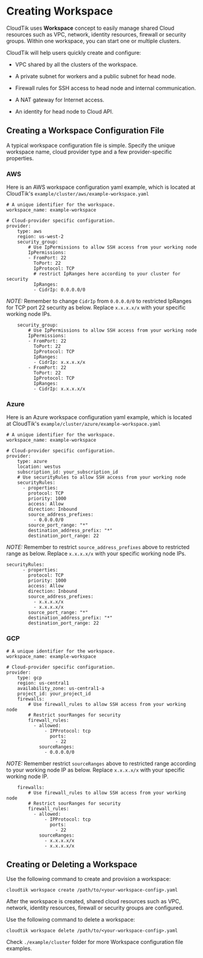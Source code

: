 # Creating Workspace

CloudTik uses **Workspace** concept to easily manage shared Cloud resources such as VPC, network, identity resources, 
firewall or security groups. Within one workspace, you can start one or multiple clusters.

CloudTik will help users quickly create and configure:

- VPC shared by all the clusters of the workspace. 

- A private subnet for workers and a public subnet for head node. 

- Firewall rules for SSH access to head node and internal communication. 

- A NAT gateway for Internet access. 

- An identity for head node to Cloud API.


## Creating a Workspace Configuration File

A typical workspace configuration file is simple. Specify the unique workspace name, cloud provider type
and a few provider-specific properties. 

### AWS

Here is an AWS workspace configuration yaml example, which is located at CloudTik's `example/cluster/aws/example-workspace.yaml` 

```
# A unique identifier for the workspace.
workspace_name: example-workspace

# Cloud-provider specific configuration.
provider:
    type: aws
    region: us-west-2
    security_group:
        # Use IpPermissions to allow SSH access from your working node
        IpPermissions:
        - FromPort: 22
          ToPort: 22
          IpProtocol: TCP
          # restrict IpRanges here according to your cluster for security
          IpRanges:
          - CidrIp: 0.0.0.0/0
```

*NOTE:* Remember to change `CidrIp` from `0.0.0.0/0` to restricted IpRanges for TCP port 22 security as below. Replace 
`x.x.x.x/x` with your specific working node IPs.

```
    security_group:
        # Use IpPermissions to allow SSH access from your working node
        IpPermissions:
        - FromPort: 22
          ToPort: 22
          IpProtocol: TCP
          IpRanges:
          - CidrIp: x.x.x.x/x
        - FromPort: 22
          ToPort: 22
          IpProtocol: TCP
          IpRanges:
          - CidrIp: x.x.x.x/x

```

### Azure

Here is an Azure workspace configuration yaml example, which is located at CloudTik's `example/cluster/azure/example-workspace.yaml`

```
# A unique identifier for the workspace.
workspace_name: example-workspace

# Cloud-provider specific configuration.
provider:
    type: azure
    location: westus
    subscription_id: your_subscription_id
    # Use securityRules to allow SSH access from your working node
    securityRules:
      - properties:
        protocol: TCP
        priority: 1000
        access: Allow
        direction: Inbound
        source_address_prefixes:
          - 0.0.0.0/0
        source_port_range: "*"
        destination_address_prefix: "*"
        destination_port_range: 22

```

*NOTE:* Remember to restrict `source_address_prefixes` above to restricted range as below. Replace 
`x.x.x.x/x` with your specific working node IPs.

```
securityRules:
      - properties:
        protocol: TCP
        priority: 1000
        access: Allow
        direction: Inbound
        source_address_prefixes:
          - x.x.x.x/x
          - x.x.x.x/x
        source_port_range: "*"
        destination_address_prefix: "*"
        destination_port_range: 22
```

### GCP

```
# A unique identifier for the workspace.
workspace_name: example-workspace

# Cloud-provider specific configuration.
provider:
    type: gcp
    region: us-central1
    availability_zone: us-central1-a
    project_id: your_project_id
    firewalls:
        # Use firewall_rules to allow SSH access from your working node
        # Restrict sourRanges for security
        firewall_rules:
          - allowed:
              - IPProtocol: tcp
                ports:
                  - 22
            sourceRanges:
              - 0.0.0.0/0

```

*NOTE:* Remember restrict `sourceRanges` above to restricted range according to your working node IP as below. Replace 
`x.x.x.x/x` with your specific working node IP.

```
    firewalls:
        # Use firewall_rules to allow SSH access from your working node
        # Restrict sourRanges for security
        firewall_rules:
          - allowed:
              - IPProtocol: tcp
                ports:
                  - 22
            sourceRanges:
              - x.x.x.x/x
              - x.x.x.x/x
```

## Creating or Deleting a Workspace

Use the following command to create and provision a workspace:

```
cloudtik workspace create /path/to/<your-workspace-config>.yaml
```

After the workspace is created, shared cloud resources such as VPC, network, identity resources, firewall or security 
groups are configured.

Use the following command to delete a workspace:

```
cloudtik workspace delete /path/to/<your-workspace-config>.yaml
```

Check `./example/cluster` folder for more Workspace configuration file examples.
